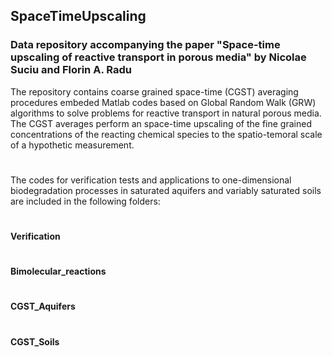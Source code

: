 ## SpaceTimeUpscaling
### Data repository accompanying the paper "Space-time upscaling of reactive transport in porous media" by Nicolae Suciu and Florin A. Radu


The repository contains coarse grained space-time (CGST) averaging procedures embeded Matlab codes based on Global Random Walk (GRW) 
algorithms to solve problems for reactive transport in natural porous media. The CGST averages perform an space-time upscaling of the fine 
grained concentrations of the reacting chemical species to the spatio-temoral scale of a hypothetic measurement.
#
The codes for verification tests and applications to one-dimensional biodegradation processes in saturated aquifers and variably saturated 
soils are included in the following folders:

#
#### Verification
#
#### Bimolecular_reactions
#
#### CGST_Aquifers
#
#### CGST_Soils

